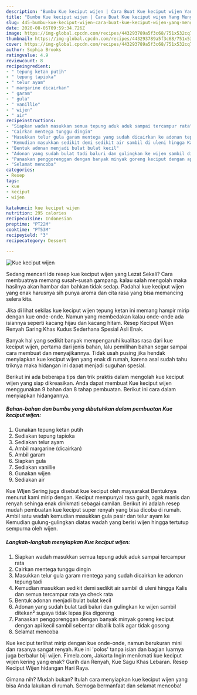 ```yaml
---
description: "Bumbu Kue keciput wijen | Cara Buat Kue keciput wijen Yang Menggugah Selera"
title: "Bumbu Kue keciput wijen | Cara Buat Kue keciput wijen Yang Menggugah Selera"
slug: 445-bumbu-kue-keciput-wijen-cara-buat-kue-keciput-wijen-yang-menggugah-selera
date: 2020-08-05T09:59:34.726Z
image: https://img-global.cpcdn.com/recipes/443293789a5f3c68/751x532cq70/kue-keciput-wijen-foto-resep-utama.jpg
thumbnail: https://img-global.cpcdn.com/recipes/443293789a5f3c68/751x532cq70/kue-keciput-wijen-foto-resep-utama.jpg
cover: https://img-global.cpcdn.com/recipes/443293789a5f3c68/751x532cq70/kue-keciput-wijen-foto-resep-utama.jpg
author: Sophia Brooks
ratingvalue: 4.9
reviewcount: 8
recipeingredient:
- " tepung ketan putih"
- " tepung tapioka"
- " telur ayam"
- " margarine dicairkan"
- " garam"
- " gula"
- " vanillie"
- " wijen"
- " air"
recipeinstructions:
- "Siapkan wadah masukkan semua tepung aduk aduk sampai tercampur rata"
- "Cairkan mentega tunggu dingin"
- "Masukkan telur gula garam mentega yang sudah dicairkan ke adonan tepung tadi"
- "Kemudian masukkan sedikit demi sedikit air sambil di uleni hingga Kalis dan semua tercampur rata ya check rata"
- "Bentuk adonan menjadi bulat bulat kecil"
- "Adonan yang sudah bulat tadi baluri dan gulingkan ke wijen sambil ditekan² supaya tidak lepas jika digoreng"
- "Panaskan penggorenggan dengan banyak minyak goreng keciput dengan api kecil sambil sebentar dibalik balik agar tidak gosong"
- "Selamat mencoba"
categories:
- Resep
tags:
- kue
- keciput
- wijen

katakunci: kue keciput wijen 
nutrition: 295 calories
recipecuisine: Indonesian
preptime: "PT22M"
cooktime: "PT53M"
recipeyield: "3"
recipecategory: Dessert

---
```



![Kue keciput wijen](https://img-global.cpcdn.com/recipes/443293789a5f3c68/751x532cq70/kue-keciput-wijen-foto-resep-utama.jpg)

Sedang mencari ide resep kue keciput wijen yang Lezat Sekali? Cara membuatnya memang susah-susah gampang. kalau salah mengolah maka hasilnya akan hambar dan bahkan tidak sedap. Padahal kue keciput wijen yang enak harusnya sih punya aroma dan cita rasa yang bisa memancing selera kita.

Jika di lihat sekilas kue keciput wijen tepung ketan ini memang hampir mirip dengan kue onde-onde. Namun yang membedakan kalau onde-onde ada isiannya seperti kacang hijau dan kacang hitam. Resep Keciput Wijen Renyah Garing Khas Kudus Sederhana Spesial Asli Enak.

Banyak hal yang sedikit banyak mempengaruhi kualitas rasa dari kue keciput wijen, pertama dari jenis bahan, lalu pemilihan bahan segar sampai cara membuat dan menyajikannya. Tidak usah pusing jika hendak menyiapkan kue keciput wijen yang enak di rumah, karena asal sudah tahu triknya maka hidangan ini dapat menjadi suguhan spesial.


Berikut ini ada beberapa tips dan trik praktis dalam mengolah kue keciput wijen yang siap dikreasikan. Anda dapat membuat Kue keciput wijen menggunakan 9 bahan dan 8 tahap pembuatan. Berikut ini cara dalam menyiapkan hidangannya.

<!--inarticleads1-->

##### Bahan-bahan dan bumbu yang dibutuhkan dalam pembuatan Kue keciput wijen:

1. Gunakan  tepung ketan putih
1. Sediakan  tepung tapioka
1. Sediakan  telur ayam
1. Ambil  margarine (dicairkan)
1. Ambil  garam
1. Siapkan  gula
1. Sediakan  vanillie
1. Gunakan  wijen
1. Sediakan  air


Kue WIjen Sering juga disebut kue keciput oleh maysarakat Bentuknya menurut kami mirip dengan. Keciput mempunyai rasa gurih, agak manis dan renyah sehinga enak dinikmati sebagai camilan. Berikut ini adalah resep mudah pembuatan kue keciput super renyah yang bisa dicoba di rumah. Ambil satu wadah kemudian masukkan gula pasir dan telur ayam ke Kemudian gulung-gulingkan diatas wadah yang berisi wijen hingga tertutup sempurna oleh wijen. 

<!--inarticleads2-->

##### Langkah-langkah menyiapkan Kue keciput wijen:

1. Siapkan wadah masukkan semua tepung aduk aduk sampai tercampur rata
1. Cairkan mentega tunggu dingin
1. Masukkan telur gula garam mentega yang sudah dicairkan ke adonan tepung tadi
1. Kemudian masukkan sedikit demi sedikit air sambil di uleni hingga Kalis dan semua tercampur rata ya check rata
1. Bentuk adonan menjadi bulat bulat kecil
1. Adonan yang sudah bulat tadi baluri dan gulingkan ke wijen sambil ditekan² supaya tidak lepas jika digoreng
1. Panaskan penggorenggan dengan banyak minyak goreng keciput dengan api kecil sambil sebentar dibalik balik agar tidak gosong
1. Selamat mencoba


Kue keciput terlihat mirip dengan kue onde-onde, namun berukuran mini dan rasanya sangat renyah. Kue ini &#39;polos&#39; tanpa isian dan bagian luarnya juga berbalur biji wijen. Fimela.com, Jakarta Ingin menikmati kue keciput wijen kering yang enak? Gurih dan Renyah, Kue Sagu Khas Lebaran. Resep Keciput Wijen hidangan Hari Raya. 

Gimana nih? Mudah bukan? Itulah cara menyiapkan kue keciput wijen yang bisa Anda lakukan di rumah. Semoga bermanfaat dan selamat mencoba!
